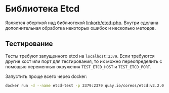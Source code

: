 # Библиотека Etcd

Является оберткой над библиотекой [linkorb/etcd-php](https://github.com/linkorb/etcd-php).
Внутри сделана дополнительная обработка некоторых ошибок и несколько методов. 

## Тестирование

Тесты требуют запущенного etcd на `localhost:2379`.
Если требуются другие хост или порт для тестирования, то их можно переопределить с помощью переменных окружения `TEST_ETCD_HOST` и `TEST_ETCD_PORT`.

Запустить проще всего через docker:
```bash
docker run -d --name etcd-test -p 2379:2379 quay.io/coreos/etcd:v2.2.0 -name unittest -listen-client-urls http://0.0.0.0:2379 -advertise-client-urls http://0.0.0.0:2379
```
